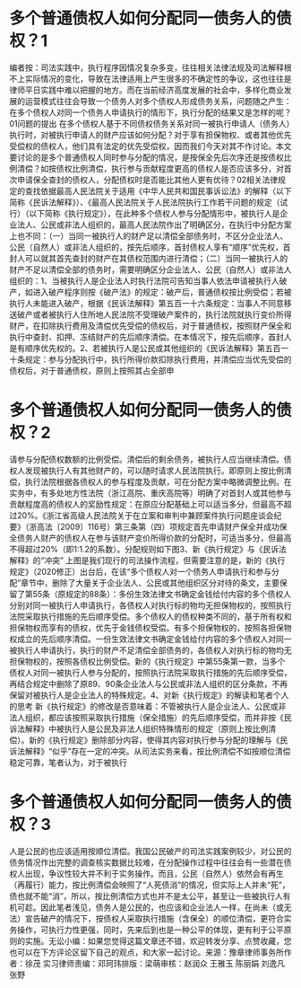 # 多个普通债权人如何分配同一债务人的债权？1

编者按：司法实践中，执行程序因情况复杂多变，往往相关法律法规及司法解释根不上实际情况的变化，导致在法律适用上产生很多的不确定性的争议，这也往往是律师平日实践中难以把握的地方。而在当前经济高度发展的社会中，多样化商业发展的运营模式往往会导致一个债务人对多个债权人形成债务关系，问题随之产生：在多个债权人对同一个债务人申请执行的情形下，执行分配的结果又是怎样的呢？01问题的提出   在多个债权人基于不同债权债务关系对同一被执行申请人（债务人）执行时，对被执行申请人的财产应该如何分配？对于享有担保物权、或者其他优先受偿权的债权人，他们具有法定的优先受偿权，因而我们今天对其不作讨论。本文要讨论的是多个普通债权人同时参与分配的情况，是按保全先后次序还是按债权比例清偿？如按债权比例清偿，执行参与贡献程度更高的债权人是否应该多分，对首次申请保全查封的债权人，分配债权时是否能比其他人更有优待？02相关法律规定的查找依据最高人民法院关于适用《中华人民共和国民事诉讼法》的解释（以下简称《民诉法解释》）、《最高人民法院关于人民法院执行工作若干问题的规定（试行）（以下简称《执行规定》），在此种多个债权人参与分配情形中，被执行人是企业法人、公民或非法人组织的，最高人民法院作出了明确区分，在执行中分配方案上也不同：（一）当同一被执行人的财产足以清偿全部债务时，不区分企业法人、公民（自然人）或非法人组织的，按先后顺序，首封债权人享有“顺序”优先权，首封人可以就其首先查封的财产在其债权范围内进行清偿；（二）当同一被执行人的财产不足以清偿全部的债务时，需要明确区分企业法人、公民（自然人）或非法人组织的：1、当被执行人是企业法人时执行法院可告知当事人依法申请被执行人破产，如进入破产程序则按《破产法》的规定：破产后，普通债权按比例受偿；若被执行人未能进入破产，根据《民诉法解释》第五百一十六条规定：当事人不同意移送破产或者被执行人住所地人民法院不受理破产案件的，执行法院就执行变价所得财产，在扣除执行费用及清偿优先受偿的债权后，对于普通债权，按照财产保全和执行中查封、扣押、冻结财产的先后顺序清偿。在本情况下，按先后顺序，首封人是有顺序优先权的。2、若被执行人是公民或其他组织的《民诉法解释》第五百一十条规定：参与分配执行中，执行所得价款扣除执行费用，并清偿应当优先受偿的债权后，对于普通债权，原则上按照其占全部申

# 多个普通债权人如何分配同一债务人的债权？2

请参与分配债权数额的比例受偿。清偿后的剩余债务，被执行人应当继续清偿。债权人发现被执行人有其他财产的，可以随时请求人民法院执行。即原则上按比例清偿，执行法院根据各债权人的参与程度及贡献，可在分配方案中略微调整比例。在实务中，有多处地方性法院（浙江高院、重庆高院等）明确了对首封人或其他参与贡献程度高的债权人的奖励性规定：在原应分配基础上可以适当多分，但最高不超过20%。《浙江省高级人民法院关于在立案和审判中兼顾案件执行问题座谈会纪要》（浙高法〔2009〕116号）第三条第（四）项规定首先申请财产保全并成功保全债务人财产的债权人在参与该财产变价所得价款的分配时，可适当多分，但最高不得超过20%（即1∶1.2的系数）。分配规则如下图3、新《执行规定》与《民诉法解释》的“冲突”  上图是我们现行的司法操作流程，但需要注意的是，新的《执行规定》（2020修正）出台后，在该“多个债权人对一个债务人申请执行和参与分配”章节中，删除了大量关于企业法人、公民或其他组织区分对待的条文，主要保留了第55条（原规定的88条）：多份生效法律文书确定金钱给付内容的多个债权人分别对同一被执行人申请执行，各债权人对执行标的物均无担保物权的，按照执行法院采取执行措施的先后顺序受偿。多个债权人的债权种类不同的，基于所有权和担保物权而享有的债权，优先于金钱债权受偿。有多个担保物权的，按照各担保物权成立的先后顺序清偿。一份生效法律文书确定金钱给付内容的多个债权人对同一被执行人申请执行，执行的财产不足清偿全部债务的，各债权人对执行标的物均无担保物权的，按照各债权比例受偿。新的《执行规定》中第55条第一款，当多个债权人对同一被执行人参与分配的，按照执行法院采取执行措施的先后顺序受偿，再结合规定中删除了原89、90条企业法人与公民或非法人组织的区分条款，不再保留对被执行人是企业法人的特殊规定。4、对新《执行规定》的解读和笔者个人的思考  新《执行规定》的修改是否意味着：不管被执行人是企业法人、公民或非法人组织，都应该按照采取执行措施（保全措施）的先后顺序受偿，而并非按《民诉法解释》中被执行人是公民及非法人组织特殊情形的规定（原则上按比例清偿）。新的《执行规定》删除部分内容，使得其内容对执行参与分配的理解与《民诉法解释》“似乎”存在一定的冲突。从司法实务来看，按比例清偿不如按顺位清偿稳定可靠，笔者认为，对于被执行

# 多个普通债权人如何分配同一债务人的债权？3

人是公民的也应该适用按顺位清偿。我国公民破产的司法实践案例较少，对公民的债务情况作出完整的调查核实数据比较难，在分配操作过程中往往会有一些潜在债权人出现，争议性较大并不利于实务操作。而且，公民（自然人）依然会有再生（再履行）能力，按比例清偿会映照了“人死债消”的情况，但实际上人并未“死”，债也就不能“消”，所以，按比例清偿方式也并不是太公平，甚至让一些被执行人有机可趁。因此笔者浅见，债务人是公民的，也应该和企业法人一样，在尚未（或无法）宣告破产的情况下，按债权人采取执行措施（含保全）的顺位清偿，更符合实务操作，可执行力性更强，同时，先来后到也是一种公平的体现，更有利于公平原则的实施。无讼小编：如果您觉得这篇文章还不错，欢迎转发分享、点赞收藏，您也可以在下方评论区留下自己的观点，和大家一起讨论。来源：豫章律师事务所作者：徐茂 实习律师责编：邓珂玮排版：梁萌审核：赵润众 王雅玉 陈丽娟 刘逸凡 张野

